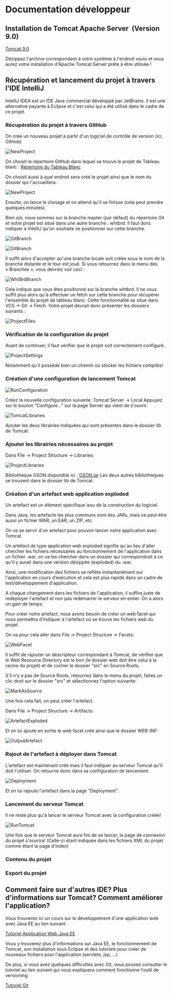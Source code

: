 # Documentation développeur


## Installation de Tomcat Apache Server  (Version 9.0)
[Tomcat 9.0](https://tomcat.apache.org/download-90.cgi)

Dézippez l'archive correspondant à votre système à l'endroit voulu et vous aurez votre installation d'Apache Tomcat Server prête à être utilisée !

## Récupération et lancement du projet à travers l'IDE IntelliJ

IntelliJ IDEA est un IDE Java commercial développé par JetBrains. Il est une alternative payante à Eclipse et c'est celui qui a été utilisé dans le cadre de ce projet.


### Récupération du projet à travers GitHub

On crée un nouveau projet à partir d'un logiciel de contrôle de version (ici, GitHub)

![NewProject](img/newProjectCreation.png)

On choisit le répertoire GitHub dans lequel se trouve le projet de Tableau blanc :
[Répertoire du Tableau Blanc](https://github.com/TelecomLille/ILOG2017.git)

On choisit aussi à quel endroit sera créé le projet ainsi que le nom du dossier qui l'accueillera.

![NewProject](img/newProjectCreation2.png)

Ensuite, on lance le clonage et on attend qu'il se finisse (cela peut prendre quelques minutes).

Bien sûr, nous sommes sur la branche master (par défaut) du répertoire Git et notre projet est situé dans une autre branche : whtbrd.
Il faut donc indiquer à IntelliJ qu'on souhaite se positionner sur cette branche.

![GitBranch](img/branchGit.png)

![GitBranch](img/branchGitCheck.png)

Il suffit alors d'accepter qu'une branche locale soit créée sous le nom de la branche distante et le tour est joué. Si vous retournez dans le menu des « Branches », vous devriez voir ceci :

![WhtBrdBranch](img/whtbrd.png)

Cela indique que vous êtes positionné sur la branche whtbrd.
Il ne vous suffit plus alors qu'à effectuer un fetch sur cette branche pour récupérer l'ensemble du projet de tableau blanc.
Cette fonctionnalité se situe dans VCS → Git → Fetch. 
Votre projet devrait donc présenter les dossiers suivants :

![ProjectFiles](img/projectFiles.png)


### Vérification de la configuration du projet

Avant de continuer, il faut vérifier que le projet soit correctement configuré.

![ProjectSettings](img/projectSettings.png)

Notamment qu'il possède bien un chemin où stocker les fichiers compilés!


### Création d'une configuration de lancement Tomcat

![RunConfiguration](img/runConfiguration.png)

Créez la nouvelle configuration suivante: Tomcat Server -> Local
Appuyez sur le bouton "Configure..." sur la page Server qui vient de s'ouvrir.

![TomcatLibraries](img/tomcatLibraries.png)

Ajouter les deux librairies indiquées qui sont présentes dans le dossier lib de Tomcat.


### Ajouter les librairies nécessaires au projet

Dans File → Project Structure → Libraries:

![ProjectLibraries](img/projectLibraries.png)

Bibliothèque GSON disponible ici : [GSON.jar](https://github.com/google/gson)
Les deux autres bibliothèques se trouvent dans le dossier lib de Tomcat.


### Création d'un artefact web application exploded

Un artefact est un élément spécifique issu de la construction du logiciel. 

Dans Java, les artefacts les plus communs sont des JARs, mais ce peut être aussi un fichier WAR, un EAR, un ZIP, etc. 

On va se servir d'un artefact pour pouvoir lancer notre application avec Tomcat.

Un artefact de type application web exploded signifie qu'au lieu d'aller chercher les fichiers nécessaires au fonctionnement de l'application dans un fichier .war, on va les chercher dans un dossier qui correspondrait à ce qu'il y aurait dans une version dézippée (exploded) du .war. 

Ainsi, une modification des fichiers se reflète instantanément sur l'application en cours d’exécution et cela est plus rapide dans un cadre de test/développement d'application.

A chaque changement dans les fichiers de l'application, il suffira juste de redéployer l'artefact et non pas redémarrer le serveur en entier. On a alors un gain de temps.


Pour créer notre artefact, nous avons besoin de créer un web facet qui nous permettra d'indiquer à l'artefact où se trouve les fichiers web du projet.

On va pour cela aller dans File → Project Structure → Facets:

![WebFacet](img/webFacet.png)

Il suffit de rajouter un descripteur correspondant à Tomcat, de vérifier que le Web Resource Directory est le bon (le dossier web doit être celui à la racine du projet) et de cocher le dossier "src" en Source Roots.

S'il n'y a pas de Source Roots, retournez dans le menu du projet, faites un clic droit sur le dossier "src" et sélectionnez l'option suivante:

![MarkAsSource](img/markAsSource.png)

Une fois cela fait, on peut créer l'artefact.

Dans File -> Project Structure -> Artifacts:

![ArtefactExploded](img/artefactExploded.png)

Et on lui ajoute en sortie le web facet créé ainsi que le dossier WEB-INF:

![OutputArtefact](img/outputArtefact.png)

### Rajout de l'artefact à déployer dans Tomcat

L'artefact est maintenant créé mais il faut indiquer au serveur Tomcat qu'il doit l'utiliser.
On retourne donc dans sa configuration de lancement.

![Deployment](img/deployment.png)

Et on lui rajoute l'artefact dans la page "Deployment".

### Lancement du serveur Tomcat

Il ne reste plus qu'à lancer le serveur Tomcat avec la configuration créée!

![RunTomcat](img/runTomcat.png)

Une fois que le serveur Tomcat aura fini de se lancer, la page de connexion du projet s'ouvrira! (Celle-ci étant indiquée dans les fichiers XML du projet comme étant la page d'index)


### Contenu du projet

### Export du projet


## Comment faire sur d'autres IDE? Plus d'informations sur Tomcat? Comment améliorer l'application?

Vous trouverez ici un cours sur le développement d'une application web avec Java EE au lien suivant:

[Tutoriel Application Web Java EE](https://openclassrooms.com/courses/creez-votre-application-web-avec-java-ee/outils-et-environnement-de-developpement)

Vous y trouverez plus d'informations sur Java EE, le fonctionnement de Tomcat, son installation sous Eclipse et des tutoriels pour créer de nouveaux fichiers pour l'application (servlets, jsp, ...)

De plus, si vous avez quelques difficultés avec Git, vous pouvez consulter le tutoriel au lien suivant qui vous expliquera comment fonctionne l'outil de versioning:

[Tutoriel Git](https://openclassrooms.com/courses/gerer-son-code-avec-git-et-github/qu-est-ce-que-versionner-son-code)